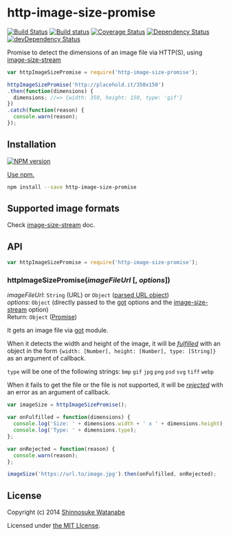 # http-image-size-promise 

[![Build Status](https://travis-ci.org/shinnn/http-image-size-promise.svg?branch=master)](https://travis-ci.org/shinnn/http-image-size-promise)
[![Build status](https://ci.appveyor.com/api/projects/status/mqc94tx1srm6s7uv?svg=true)](https://ci.appveyor.com/project/ShinnosukeWatanabe/http-image-size-promise)
[![Coverage Status](https://img.shields.io/coveralls/shinnn/http-image-size-promise.svg?style=flat)](https://coveralls.io/r/shinnn/http-image-size-promise)
[![Dependency Status](https://david-dm.org/shinnn/http-image-size-promise.svg)](https://david-dm.org/shinnn/http-image-size-promise)
[![devDependency Status](https://david-dm.org/shinnn/http-image-size-promise/dev-status.svg)](https://david-dm.org/shinnn/http-image-size-promise#info=devDependencies)

Promise to detect the dimensions of an image file via HTTP(S), using [image-size-stream](https://github.com/shinnn/image-size-stream)

```javascript
var httpImageSizePromise = require('http-image-size-promise');

httpImageSizePromise('http://placehold.it/350x150')
.then(function(dimensions) {
  dimensions; //=> {width: 350, height: 150, type: 'gif'}
})
.catch(function(reason) {
  console.warn(reason);
});
```

## Installation

[![NPM version](https://img.shields.io/npm/v/http-image-size-promise.svg?style=flat)](https://www.npmjs.com/package/http-image-size-promise)

[Use npm.](https://docs.npmjs.com/cli/install)

```sh
npm install --save http-image-size-promise
```

## Supported image formats

Check [image-size-stream](https://github.com/shinnn/image-size-stream#supported-image-formats) doc.

## API

```javascript
var httpImageSizePromise = require('http-image-size-promise');
```

### httpImageSizePromise(*imageFileUrl* [, *options*])

*imageFileUrl*: `String` (URL) or `Object` ([parsed URL object](http://nodejs.org/api/url.html#url_url_parse_urlstr_parsequerystring_slashesdenotehost))  
*options*: `Object` (directly passed to the [got](https://github.com/sindresorhus/got#options) options and the [image-size-stream](https://github.com/shinnn/image-size-stream) option)  
Return: `Object` ([Promise](http://promisesaplus.com/))

It gets an image file via [got](https://github.com/sindresorhus/got) module.

When it detects the width and height of the image, it will be [*fulfilled*](http://promisesaplus.com/#point-26) with an object in the form `{width: [Number], height: [Number], type: [String]}` as an argument of callback.

`type` will be one of the following strings: `bmp` `gif` `jpg` `png` `psd` `svg` `tiff` `webp`

When it fails to get the file or the file is not supported, it will be [*rejected*](http://promisesaplus.com/#point-30) with an error as an argument of callback.

```javascript
var imageSize = httpImageSizePromise();

var onFulfilled = function(dimensions) {
  console.log('Size: ' + dimensions.width + ' x ' + dimensions.height);
  console.log('Type: ' + dimensions.type);
};

var onRejected = function(reason) {
  console.warn(reason);
};

imageSize('https://url.to/image.jpg').then(onFulfilled, onRejected);
```

## License

Copyright (c) 2014 [Shinnosuke Watanabe](https://github.com/shinnn)

Licensed under [the MIT LIcense](./LICENSE).
